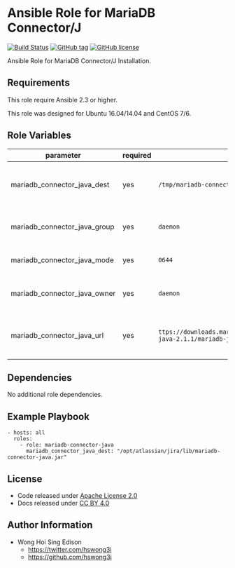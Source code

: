 Ansible Role for MariaDB Connector/J
====================================

[![Build Status](https://travis-ci.org/alvistack/ansible-role-mariadb-connector-java.svg?branch=master)](https://travis-ci.org/alvistack/ansible-role-mariadb-connector-java)
[![GitHub tag](https://img.shields.io/github/tag/alvistack/ansible-role-mariadb-connector-java.svg)](https://github.com/alvistack/ansible-role-mariadb-connector-java)
[![GitHub license](https://img.shields.io/github/license/alvistack/ansible-role-mariadb-connector-java.svg)](https://github.com/alvistack/ansible-role-mariadb-connector-java/blob/master/LICENSE)

Ansible Role for MariaDB Connector/J Installation.

Requirements
------------

This role require Ansible 2.3 or higher.

This role was designed for Ubuntu 16.04/14.04 and CentOS 7/6.

Role Variables
--------------

<table>
<colgroup>
<col width="20%" />
<col width="20%" />
<col width="20%" />
<col width="20%" />
<col width="20%" />
</colgroup>
<thead>
<tr class="header">
<th>parameter</th>
<th>required</th>
<th>default</th>
<th>choices</th>
<th>comments</th>
</tr>
</thead>
<tbody>
<tr class="odd">
<td>mariadb_connector_java_dest</td>
<td>yes</td>
<td><code>/tmp/mariadb-connector-java.jar</code></td>
<td></td>
<td>Absolute path of where to download the file to</td>
</tr>
<tr class="even">
<td>mariadb_connector_java_group</td>
<td>yes</td>
<td><code>daemon</code></td>
<td></td>
<td>Name of the group that should own the file</td>
</tr>
<tr class="odd">
<td>mariadb_connector_java_mode</td>
<td>yes</td>
<td><code>0644</code></td>
<td></td>
<td>Mode the file should be</td>
</tr>
<tr class="even">
<td>mariadb_connector_java_owner</td>
<td>yes</td>
<td><code>daemon</code></td>
<td></td>
<td>Name of the user that should own the file</td>
</tr>
<tr class="odd">
<td>mariadb_connector_java_url</td>
<td>yes</td>
<td><code>ttps://downloads.mariadb.com/Connectors/java/connector-java-2.1.1/mariadb-java-client-2.1.1.jar</code></td>
<td></td>
<td>URL for download MariaDB Connector/J JAR</td>
</tr>
</tbody>
</table>

Dependencies
------------

No additional role dependencies.

Example Playbook
----------------

    - hosts: all
      roles:
        - role: mariadb-connector-java
          mariadb_connector_java_dest: "/opt/atlassian/jira/lib/mariadb-connector-java.jar"

License
-------

-   Code released under [Apache License 2.0](https://github.com/alvistack/ansible-role-mariadb-connector-java/blob/master/LICENSE)
-   Docs released under [CC BY 4.0](http://creativecommons.org/licenses/by/4.0/)

Author Information
------------------

-   Wong Hoi Sing Edison
    -   <https://twitter.com/hswong3i>
    -   <https://github.com/hswong3i>

